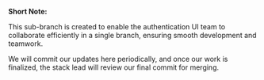 
**Short Note:**  

This sub-branch is created to enable the authentication UI team to collaborate efficiently in a single branch, ensuring smooth development and teamwork.  

We will commit our updates here periodically, and once our work is finalized, the stack lead will review our final commit for merging.


